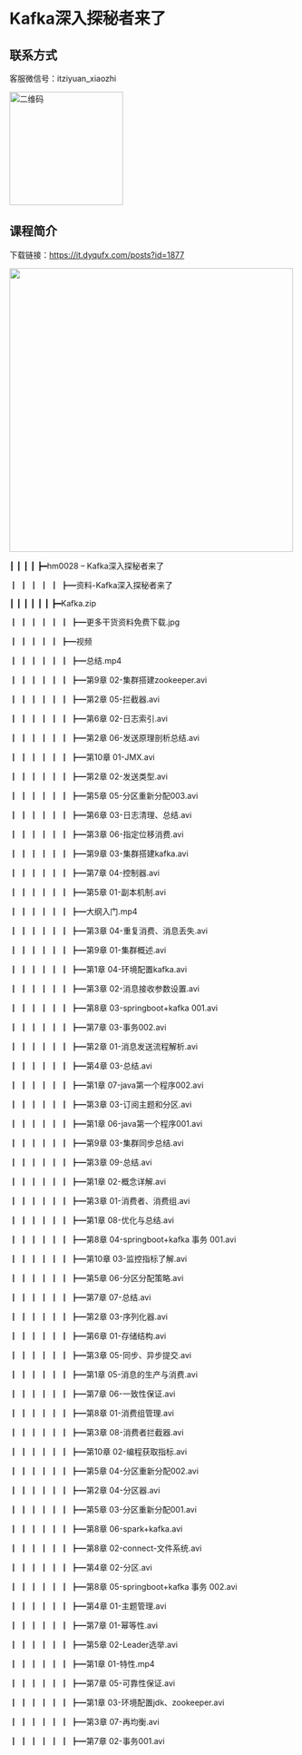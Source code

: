 # Kafka深入探秘者来了

## 联系方式

客服微信号：itziyuan_xiaozhi

<img src="https://ziyuanyun.oss-cn-guangzhou.aliyuncs.com/common/20240614073449/666b82192834a.jpg" width="200" height="200" alt="二维码">

## 课程简介

下载链接：https://it.dyqufx.com/posts?id=1877

<img src="https://ziyuanyun.oss-cn-guangzhou.aliyuncs.com/yun/20240515183554/6644900ac59b4.jpg" width="500" alt="">

  ┃ ┃ ┃ ┃ ┣━hm0028 &#8211; Kafka深入探秘者来了

 ┃ ┃ ┃ ┃ ┃ ┣━资料-Kafka深入探秘者来了

 ┃ ┃ ┃ ┃ ┃ ┃ ┣━Kafka.zip

 ┃ ┃ ┃ ┃ ┃ ┃ ┣━更多干货资料免费下载.jpg

 ┃ ┃ ┃ ┃ ┃ ┣━视频

 ┃ ┃ ┃ ┃ ┃ ┃ ┣━总结.mp4

 ┃ ┃ ┃ ┃ ┃ ┃ ┣━第9章 02-集群搭建zookeeper.avi

 ┃ ┃ ┃ ┃ ┃ ┃ ┣━第2章 05-拦截器.avi

 ┃ ┃ ┃ ┃ ┃ ┃ ┣━第6章 02-日志索引.avi

 ┃ ┃ ┃ ┃ ┃ ┃ ┣━第2章 06-发送原理剖析总结.avi

 ┃ ┃ ┃ ┃ ┃ ┃ ┣━第10章 01-JMX.avi

 ┃ ┃ ┃ ┃ ┃ ┃ ┣━第2章 02-发送类型.avi

 ┃ ┃ ┃ ┃ ┃ ┃ ┣━第5章 05-分区重新分配003.avi

 ┃ ┃ ┃ ┃ ┃ ┃ ┣━第6章 03-日志清理、总结.avi

 ┃ ┃ ┃ ┃ ┃ ┃ ┣━第3章 06-指定位移消费.avi

 ┃ ┃ ┃ ┃ ┃ ┃ ┣━第9章 03-集群搭建kafka.avi

 ┃ ┃ ┃ ┃ ┃ ┃ ┣━第7章 04-控制器.avi

 ┃ ┃ ┃ ┃ ┃ ┃ ┣━第5章 01-副本机制.avi

 ┃ ┃ ┃ ┃ ┃ ┃ ┣━大纲入门.mp4

 ┃ ┃ ┃ ┃ ┃ ┃ ┣━第3章 04-重复消费、消息丢失.avi

 ┃ ┃ ┃ ┃ ┃ ┃ ┣━第9章 01-集群概述.avi

 ┃ ┃ ┃ ┃ ┃ ┃ ┣━第1章 04-环境配置kafka.avi

 ┃ ┃ ┃ ┃ ┃ ┃ ┣━第3章 02-消息接收参数设置.avi

 ┃ ┃ ┃ ┃ ┃ ┃ ┣━第8章 03-springboot+kafka 001.avi

 ┃ ┃ ┃ ┃ ┃ ┃ ┣━第7章 03-事务002.avi

 ┃ ┃ ┃ ┃ ┃ ┃ ┣━第2章 01-消息发送流程解析.avi

 ┃ ┃ ┃ ┃ ┃ ┃ ┣━第4章 03-总结.avi

 ┃ ┃ ┃ ┃ ┃ ┃ ┣━第1章 07-java第一个程序002.avi

 ┃ ┃ ┃ ┃ ┃ ┃ ┣━第3章 03-订阅主题和分区.avi

 ┃ ┃ ┃ ┃ ┃ ┃ ┣━第1章 06-java第一个程序001.avi

 ┃ ┃ ┃ ┃ ┃ ┃ ┣━第9章 03-集群同步总结.avi

 ┃ ┃ ┃ ┃ ┃ ┃ ┣━第3章 09-总结.avi

 ┃ ┃ ┃ ┃ ┃ ┃ ┣━第1章 02-概念详解.avi

 ┃ ┃ ┃ ┃ ┃ ┃ ┣━第3章 01-消费者、消费组.avi

 ┃ ┃ ┃ ┃ ┃ ┃ ┣━第1章 08-优化与总结.avi

 ┃ ┃ ┃ ┃ ┃ ┃ ┣━第8章 04-springboot+kafka 事务 001.avi

 ┃ ┃ ┃ ┃ ┃ ┃ ┣━第10章 03-监控指标了解.avi

 ┃ ┃ ┃ ┃ ┃ ┃ ┣━第5章 06-分区分配策略.avi

 ┃ ┃ ┃ ┃ ┃ ┃ ┣━第7章 07-总结.avi

 ┃ ┃ ┃ ┃ ┃ ┃ ┣━第2章 03-序列化器.avi

 ┃ ┃ ┃ ┃ ┃ ┃ ┣━第6章 01-存储结构.avi

 ┃ ┃ ┃ ┃ ┃ ┃ ┣━第3章 05-同步、异步提交.avi

 ┃ ┃ ┃ ┃ ┃ ┃ ┣━第1章 05-消息的生产与消费.avi

 ┃ ┃ ┃ ┃ ┃ ┃ ┣━第7章 06-一致性保证.avi

 ┃ ┃ ┃ ┃ ┃ ┃ ┣━第8章 01-消费组管理.avi

 ┃ ┃ ┃ ┃ ┃ ┃ ┣━第3章 08-消费者拦截器.avi

 ┃ ┃ ┃ ┃ ┃ ┃ ┣━第10章 02-编程获取指标.avi

 ┃ ┃ ┃ ┃ ┃ ┃ ┣━第5章 04-分区重新分配002.avi

 ┃ ┃ ┃ ┃ ┃ ┃ ┣━第2章 04-分区器.avi

 ┃ ┃ ┃ ┃ ┃ ┃ ┣━第5章 03-分区重新分配001.avi

 ┃ ┃ ┃ ┃ ┃ ┃ ┣━第8章 06-spark+kafka.avi

 ┃ ┃ ┃ ┃ ┃ ┃ ┣━第8章 02-connect-文件系统.avi

 ┃ ┃ ┃ ┃ ┃ ┃ ┣━第4章 02-分区.avi

 ┃ ┃ ┃ ┃ ┃ ┃ ┣━第8章 05-springboot+kafka 事务 002.avi

 ┃ ┃ ┃ ┃ ┃ ┃ ┣━第4章 01-主题管理.avi

 ┃ ┃ ┃ ┃ ┃ ┃ ┣━第7章 01-幂等性.avi

 ┃ ┃ ┃ ┃ ┃ ┃ ┣━第5章 02-Leader选举.avi

 ┃ ┃ ┃ ┃ ┃ ┃ ┣━第1章 01-特性.mp4

 ┃ ┃ ┃ ┃ ┃ ┃ ┣━第7章 05-可靠性保证.avi

 ┃ ┃ ┃ ┃ ┃ ┃ ┣━第1章 03-环境配置jdk、zookeeper.avi

 ┃ ┃ ┃ ┃ ┃ ┃ ┣━第3章 07-再均衡.avi

 ┃ ┃ ┃ ┃ ┃ ┃ ┣━第7章 02-事务001.avi

  